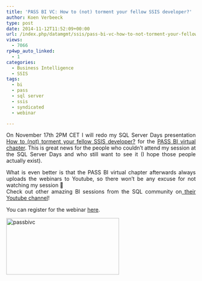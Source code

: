 ```yaml
---
title: 'PASS BI VC: How to (not) torment your fellow SSIS developer?'
author: Koen Verbeeck
type: post
date: 2014-11-12T11:52:09+00:00
url: /index.php/datamgmt/ssis/pass-bi-vc-how-to-not-torment-your-fellow-ssis-developer/
views:
  - 7066
rp4wp_auto_linked:
  - 1
categories:
  - Business Intelligence
  - SSIS
tags:
  - bi
  - pass
  - sql server
  - ssis
  - syndicated
  - webinar

---
```

<p style="text-align: justify">
  On November 17th 2PM CET I will redo my SQL Server Days presentation <a href="/index.php/uncategorized/speaking-at-sql-server-days-2014/">How to (not) torment your fellow SSIS developer?</a> for the <a href="http://bi.sqlpass.org/">PASS BI virtual chapter</a>. This is great news for the people who couldn&#8217;t attend my session at the SQL Server Days and who still want to see it (I hope those people actually exist).
</p>

<p style="text-align: justify">
  What is even better is that the PASS BI virtual chapter afterwards always uploads the webinars to Youtube, so there won&#8217;t be any excuse for not watching my session 🙂<br /> Check out other amazing BI sessions from the SQL community on<a href="https://www.youtube.com/user/passbivc"> their Youtube channel</a>!
</p>

<p style="text-align: justify">
  You can register for the webinar <a href="https://attendee.gotowebinar.com/register/8118983337165731074">here</a>.
</p>

[<img class="alignnone wp-image-3059 size-medium" src="http://blogs.ltd.local/wp-content/uploads/2014/11/passbivc-300x150.jpg" alt="passbivc" width="300" height="150" srcset="http://blogs.ltd.local/wp-content/uploads/2014/11/passbivc-300x150.jpg 300w, http://blogs.ltd.local/wp-content/uploads/2014/11/passbivc.jpg 400w" sizes="(max-width: 300px) 100vw, 300px" />][1]

 [1]: https://www.youtube.com/user/passbivc